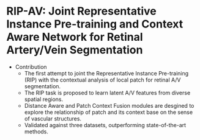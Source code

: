 # RIP-AV: Joint Representative Instance Pre-training and Context Aware Network for Retinal Artery/Vein Segmentation 

- Contribution
  - The first attempt to joint the Representative Instance Pre-training (RIP) with the contextual analysis of local patch for retinal A/V segmentation.
  - The RIP task is proposed to learn latent A/V features from diverse spatial regions. 
  - Distance Aware and Patch Context Fusion modules are desgined to explore the relationship of patch and its context base on the sense of vascular structures.
  - Validated against three datasets, outperforming state-of-the-art methods.    

